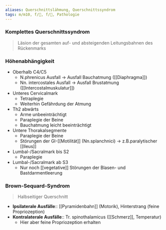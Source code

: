 ```yaml
---
aliases: Querschnittslähmung, Querschnittssyndrom
tags: m/m10, f/🧠, f/🦴, Pathologie
---
```

### Komplettes Querschnittssyndrom
> Läsion der gesamten auf- und absteigenden Leitungsbahnen des Rückenmarks
### Höhenabhängigkeit
- Oberhalb C4/C5 
	- N.phrenicus Ausfall → Ausfall Bauchatmung ([[Diaphragma]])
	- Nn. intercostales Ausfall → Ausfall Brustatmung ([[Intercostalmuskulatur]])
- Unteres Cervicalmark
	- Tetraplegie
	- Weiterhin Gefährdung der Atmung
- Th2 abwärts
	- Arme unbeeinträchtigt
	- Paraplegie der Beine
	- Bauchatmung leicht beeinträchtigt
- Untere Thorakalsegmente
	- Paraplegie der Beine
	- Störungen der GI-[[Motilität]] (Nn.splanchnici) → z.B.paralytischer [[Ileus]]
- Lumbal-/Sacralmark bis S2
	- Paraplegie
- Lumbal-/Sacralmark ab S3
	- Nur noch [[vegetative]] Störungen der Blasen- und Bastdarmentleerung
### Brown-Sequard-Syndrom
> Halbseitiger Querschnitt
- **Ipsilaterale Ausfälle**:: [[Pyramidenbahn]] (Motorik), Hinterstrang (feine Propriozeption)
- **Kontralaterale Ausfälle**:: Tr. spinothalamicus ([[Schmerz]], Temperatur)
	- Hier aber feine Propriozeption erhalten